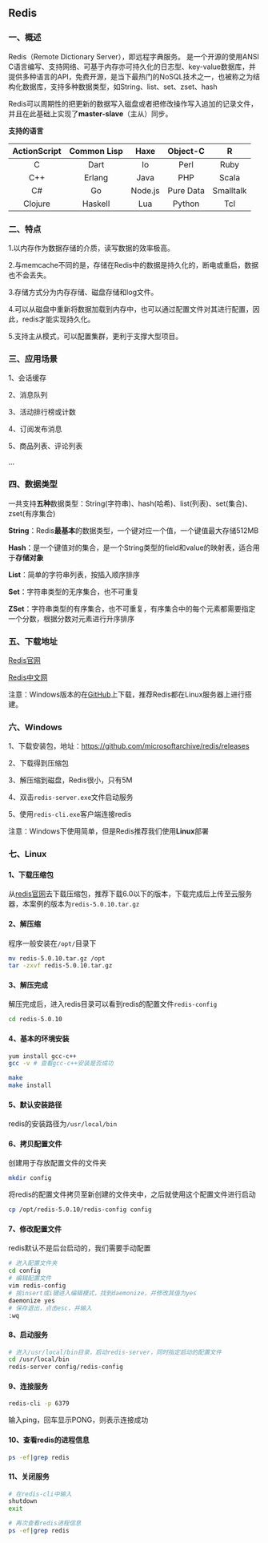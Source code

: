 ## Redis

### 一、概述

Redis（Remote Dictionary Server），即远程字典服务。 是一个开源的使用ANSI C语言编写、支持网络、可基于内存亦可持久化的日志型、key-value数据库，并提供多种语言的API，免费开源，是当下最热门的NoSQL技术之一，也被称之为结构化数据库，支持多种数据类型，如String、list、set、zset、hash

Redis可以周期性的把更新的数据写入磁盘或者把修改操作写入追加的记录文件，并且在此基础上实现了**master-slave**（主从）同步。



**支持的语言**

| ActionScript | Common Lisp |  Haxe   | Object-C  |     R     |
| :----------: | :---------: | :-----: | :-------: | :-------: |
|      C       |    Dart     |   Io    |   Perl    |   Ruby    |
|     C++      |   Erlang    |  Java   |    PHP    |   Scala   |
|      C#      |     Go      | Node.js | Pure Data | Smalltalk |
|   Clojure    |   Haskell   |   Lua   |  Python   |    Tcl    |



### 二、特点

1.以内存作为数据存储的介质，读写数据的效率极高。

2.与memcache不同的是，存储在Redis中的数据是持久化的，断电或重启，数据也不会丢失。

3.存储方式分为内存存储、磁盘存储和log文件。

4.可以从磁盘中重新将数据加载到内存中，也可以通过配置文件对其进行配置，因此，redis才能实现持久化。

5.支持主从模式，可以配置集群，更利于支撑大型项目。



### 三、应用场景

1、会话缓存

2、消息队列

3、活动排行榜或计数

4、订阅发布消息

5、商品列表、评论列表

...



### 四、数据类型

一共支持**五种**数据类型：String(字符串)、hash(哈希)、list(列表)、set(集合)、zset(有序集合)

**String**：Redis**最基本**的数据类型，一个键对应一个值，一个键值最大存储512MB

**Hash**：是一个键值对的集合，是一个String类型的field和value的映射表，适合用于**存储对象**

**List**：简单的字符串列表，按插入顺序排序

**Set**：字符串类型的无序集合，也不可重复

**ZSet**：字符串类型的有序集合，也不可重复，有序集合中的每个元素都需要指定一个分数，根据分数对元素进行升序排序



### 五、下载地址

[Redis官网](https://redis.io)

[Redis中文网](http://www.redis.cn)

注意：Windows版本的在[GitHub](https://github.com/redis/redis)上下载，推荐Redis都在Linux服务器上进行搭建。



### 六、Windows

1、下载安装包，地址：https://github.com/microsoftarchive/redis/releases

2、下载得到压缩包

3、解压缩到磁盘，Redis很小，只有5M

4、双击`redis-server.exe`文件启动服务

5、使用`redis-cli.exe`客户端连接redis

注意：Windows下使用简单，但是Redis推荐我们使用**Linux**部署



### 七、Linux

#### 1、下载压缩包

从[redis官网](https://redis.io/download)去下载压缩包，推荐下载6.0以下的版本，下载完成后上传至云服务器，本案例的版本为`redis-5.0.10.tar.gz`

#### 2、解压缩

程序一般安装在`/opt/`目录下

```bash
mv redis-5.0.10.tar.gz /opt
tar -zxvf redis-5.0.10.tar.gz
```

#### 3、解压完成

解压完成后，进入redis目录可以看到redis的配置文件`redis-config`

```bash
cd redis-5.0.10
```

#### 4、基本的环境安装

```bash
yum install gcc-c++
gcc -v # 查看gcc-c++安装是否成功

make
make install
```

#### 5、默认安装路径

redis的安装路径为`/usr/local/bin`

#### 6、拷贝配置文件

创建用于存放配置文件的文件夹

```bash
mkdir config
```

将redis的配置文件拷贝至新创建的文件夹中，之后就使用这个配置文件进行启动

```bash
cp /opt/redis-5.0.10/redis-config config
```

#### 7、修改配置文件

redis默认不是后台启动的，我们需要手动配置

```bash
# 进入配置文件夹
cd config
# 编辑配置文件
vim redis-config
# 按insert或i键进入编辑模式，找到daemonize，并修改其值为yes
daemonize yes
# 保存退出，点击esc，并输入
:wq
```

#### 8、启动服务

```bash
# 进入/usr/local/bin目录，启动redis-server，同时指定启动的配置文件
cd /usr/local/bin
redis-server config/redis-config
```

#### 9、连接服务

```bash
redis-cli -p 6379
```

输入ping，回车显示PONG，则表示连接成功

#### 10、查看redis的进程信息

```bash
ps -ef|grep redis
```

#### 11、关闭服务

```bash
# 在redis-cli中输入
shutdown
exit

# 再次查看redis进程信息
ps -ef|grep redis
```

